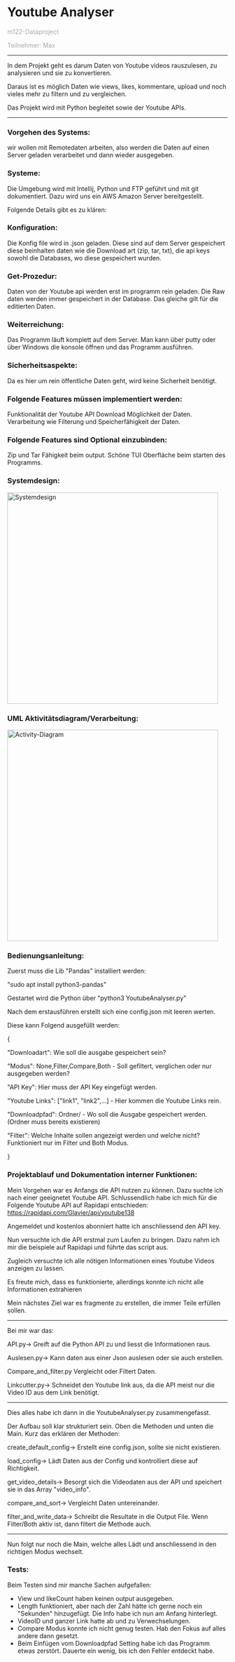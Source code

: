 # Youtube Analyser
<span style="color:darkgray">m122-Dataproject</span>

<span style="color:darkgray">Teilnehmer: Max</span>

----------------

In dem Projekt geht es darum Daten von Youtube videos rauszulesen, zu analysieren und sie zu konvertieren.

Daraus ist es möglich Daten wie views, likes, kommentare, upload und noch vieles mehr zu filtern und zu vergleichen.

Das Projekt wird mit Python begleitet sowie der Youtube APIs.

----------------

### Vorgehen des Systems:
wir wollen mit Remotedaten arbeiten, also werden die Daten auf einen Server geladen verarbeitet und dann wieder ausgegeben.

### Systeme:
Die Umgebung wird mit Intellij, Python und FTP geführt und mit git dokumentiert.
Dazu wird uns ein AWS Amazon Server bereitgestellt.


Folgende Details gibt es zu klären:

### Konfiguration:
Die Konfig file wird in .json geladen. Diese sind auf dem Server gespeichert diese beinhalten daten wie
die Download art (zip, tar, txt), die api keys sowohl die Databases, wo diese gespeichert wurden.

### Get-Prozedur:
Daten von der Youtube api werden erst im programm rein geladen. Die Raw daten werden immer gespeichert in der Database.
Das gleiche gilt für die editierten Daten.

### Weiterreichung:
Das Programm läuft komplett auf dem Server. Man kann über putty oder über Windows die konsole öffnen und das Programm ausführen.

### Sicherheitsaspekte:
Da es hier um rein öffentliche Daten geht, wird keine Sicherheit benötigt.

### Folgende Features müssen implementiert werden:
Funktionalität der Youtube API
Download Möglichkeit der Daten.
Verarbeitung wie Filterung und Speicherfähigkeit der Daten.

### Folgende Features sind Optional einzubinden:
Zip und Tar Fähigkeit beim output.
Schöne TUI Oberfläche beim starten des Programms.

### Systemdesign:

<img width="482" alt="Systemdesign" src="https://github.com/MaxHD00/m122-Dataproject/assets/31143468/8d62bf1f-6e0a-4e3e-b9a0-7ce6029350c6">

### UML Aktivitätsdiagram/Verarbeitung:

<img width="482" alt="Activity-Diagram" src="https://github.com/MaxHD00/m122-Dataproject/assets/31143468/e87d7f03-70f6-4c9e-8b89-4fe88d07dc96">

### Bedienungsanleitung:
Zuerst muss die Lib "Pandas" installiert werden:

"sudo apt install python3-pandas"

Gestartet wird die Python über "python3 YoutubeAnalyser.py"

Nach dem erstausführen erstellt sich eine config.json mit leeren werten.

Diese kann Folgend ausgefüllt werden:

{

"Downloadart": Wie soll die ausgabe gespeichert sein?

"Modus": None,Filter,Compare,Both - Soll gefiltert, verglichen oder nur ausgegeben werden?

"API Key": Hier muss der API Key eingefügt werden.

"Youtube Links": ["link1", "link2",...] - Hier kommen die Youtube Links rein.

"Downloadpfad": Ordner/ - Wo soll die Ausgabe gespeichert werden. (Ordner muss bereits existieren)

"Filter": Welche Inhalte sollen angezeigt werden und welche nicht? Funktioniert nur im Filter und Both Modus.

}

### Projektablauf und Dokumentation interner Funktionen:

Mein Vorgehen war es Anfangs die API nutzen zu können. Dazu suchte ich nach einer geeignetet Youtube API.
Schlussendlich habe ich mich für die Folgende Youtube API auf Rapidapi entschieden:
https://rapidapi.com/Glavier/api/youtube138

Angemeldet und kostenlos abonniert hatte ich anschliessend den API key.

Nun versuchte ich die API erstmal zum Laufen zu bringen. Dazu nahm ich mir die beispiele auf Rapidapi und führte das script aus.

Zugleich versuchte ich alle nötigen Informationen eines Youtube Videos anzeigen zu lassen.

Es freute mich, dass es funktionierte, allerdings konnte ich nicht alle Informationen extrahieren

Mein nächstes Ziel war es fragmente zu erstellen, die immer Teile erfüllen sollen.

-----------------------

Bei mir war das:

API.py->                Greift auf die Python API zu und liesst die Informationen raus.

Auslesen.py->           Kann daten aus einer Json auslesen oder sie auch erstellen.

Compare_and_filter.py   Vergleicht oder Filtert Daten.

Linkcutter.py->         Schneidet den Youtube link aus, da die API meist nur die Video ID aus dem Link benötigt.

-----------------------

Dies alles habe ich dann in die YoutubeAnalyser.py zusammengefasst.

Der Aufbau soll klar strukturiert sein. Oben die Methoden und unten die Main.
Kurz das erklären der Methoden:

create_default_config-> Erstellt eine config.json, sollte sie nicht existieren.

load_config->           Lädt Daten aus der Config und kontrolliert diese auf Richtigkeit.

get_video_details->     Besorgt sich die Videodaten aus der API und speichert sie in das Array "video_info".

compare_and_sort->      Vergleicht Daten untereinander.

filter_and_write_data-> Schreibt die Resultate in die Output File. Wenn Filter/Both aktiv ist, dann filtert die Methode auch.

-----------------------

Nun folgt nur noch die Main, welche alles Lädt und anschliessend in den richtigen Modus wechselt.

### Tests:
Beim Testen sind mir manche Sachen aufgefallen:
- View und likeCount haben keinen output ausgegeben.
- Length funktioniert, aber nach der Zahl hätte ich gerne noch ein "Sekunden" hinzugefügt. Die Info habe ich nun am Anfang hinterlegt.
- VideoID und ganzer Link hatte ab und zu Verwechselungen.
- Compare Modus konnte ich nicht genug testen. Hab den Fokus auf alles andere dann gesetzt.
- Beim Einfügen vom Downloadpfad Setting habe ich das Programm etwas zerstört. Dauerte ein wenig, bis ich den Fehler entdeckt habe.